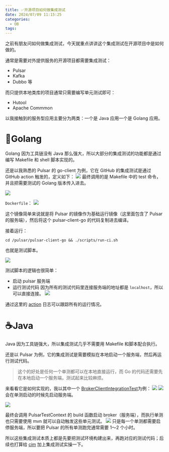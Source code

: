 ```yaml
---
title: ✅开源项目如何做集成测试
date: 2024/07/09 11:15:25
categories:
  - OB
tags:
---
```


之前有朋友问如何做集成测试，今天就重点讲讲这个集成测试在开源项目中是如何做的。

通常是需要对外提供服务的开源项目都需要集成测试：
- Pulsar
- Kafka
- Dubbo 等
<!--more-->

而只提供本地类库的项目通常只需要编写单元测试即可：
- Hutool
- Apache Commmon


以我接触到的服务型应用主要分为两类：一个是 Java 应用一个是 Golang 应用。

# 🐳Golang
Golang 因为工具链没有 Java 那么强大，所以大部分的集成测试的功能都是通过编写 Makefile 和 shell 脚本实现的。

还是以我熟悉的 Pulsar 的 go-client 为例，它在 GitHub 的集成测试是通过 GitHub action 触发的，定义如下：
![](https://s2.loli.net/2024/05/20/f2196pujo8m7KRe.png)
最终调用的是 Makefile 中的 test 命令，并且把需要测试的 Golang 版本传入进去。

![](https://s2.loli.net/2024/05/20/YpwtSHnLXqU1xQj.png)

`Dockerfile`：
![](https://s2.loli.net/2024/05/20/1ySGWF46U7EC2rk.png)


这个镜像简单来说就是将 Pulsar 的镜像作为基础运行镜像（这里面包含了 Pulsar 的服务端），然后将这个 pulsar-client-go 的代码复制进去编译。

接着运行：
```shell
cd /pulsar/pulsar-client-go && ./scripts/run-ci.sh
```
也就是测试脚本。

![](https://s2.loli.net/2024/05/20/2Afmdu8ozRvH9FC.png)

测试脚本的逻辑也很简单：
- 启动 pulsar 服务端
- 运行测试代码
因为所有的测试代码里连接服务端的地址都是 `localhost`，所以可以直接连接。
![](https://s2.loli.net/2024/05/20/C1RHxTkuz25Mlj8.png)

通过这里的 [action](https://github.com/apache/pulsar-client-go/actions/runs/9014510238/job/24768797555) 日志可以跟踪所有的运行情况。

# ☕Java

Java 因为工具链强大，所以集成测试几乎不需要用 Makefile 和脚本配合执行。

还是以 Pulsar 为例，它的集成测试是需要模拟在本地启动一个服务端，然后再运行测试代码。

> 这个的好处是任何一个单测都可以在本地直接运行，而  Go 的代码还需要先在本地启动一个服务端，测试起来比较麻烦。


来看看它是如何实现的，我以其中一个 [BrokerClientIntegrationTest](https://github.com/apache/pulsar/blob/631b13ad23d7e48c6e82d38f97c23d129062cb7c/pulsar-broker/src/test/java/org/apache/pulsar/client/impl/BrokerClientIntegrationTest.java#L117)为例：
![](https://s2.loli.net/2024/05/20/9PbioA3RQLMBy6J.png)
![](https://s2.loli.net/2024/05/20/blKePdxTUIkgRD3.png)
会在单测启动的时候先启动服务端。

![](https://s2.loli.net/2024/05/20/gzY3lyTGuEDUwZF.png)

最终会调用 PulsarTestContext 的 build 函数启动 broker（服务端），而执行单测也只需要使用 mvn 就可以自动触发这些单元测试。
![](https://s2.loli.net/2024/05/20/N15amZihWI73Qyw.png)
只是每一个单测都需要启停服务端，所以要把 Pulsar 的所有单测跑完通常需要 1～2 个小时。

所以这些集成测试本质上都是先要把测试环境构建出来，再跑对应的测试代码；后续也打算给 [cim](https://github.com/crossoverJie/cim) 加上集成测试实操一下。